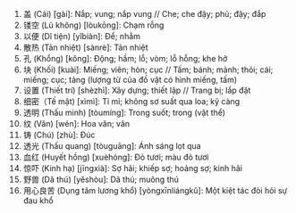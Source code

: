 1. 盖 (Cái) [gài]: Nắp; vung; nắp vung // Che; che đậy; phủ; đậy; đắp
2. 镂空 (Lũ không) [lòukōng]: Chạm rỗng
3. 以便 (Dĩ tiện) [yǐbiàn]: Để; nhằm
4. 散热 (Tản nhiệt) [sànrè]: Tản nhiệt
5. 孔 (Khổng) [kǒng]: Động; hầm; lỗ; vòm; lỗ hỗng; khe hở
6. 块 (Khối) [kuài]: Miếng; viên; hòn; cục // Tấm; bánh; mảnh; thỏi; cái; miếng; cục; tảng (lượng từ của đồ vật có hình miếng, tấm)
7. 设置 (Thiết trí) [shèzhì]: Xây dựng; thiết lập // Trang bị; lắp đặt
8. 细密（Tế mật) [xìmì]: Tỉ mỉ; không sơ suất qua loa; kỹ càng
9. 透明 (Thấu minh) [tòumíng]: Trong suốt; trong (vật thể)
10. 纹 (Văn) [wén]: Hoa văn; vân
11. 铸 (Chú) [zhù]: Đúc
12. 透光 (Thấu quang) [tòuguāng]: Ánh sáng lọt qua
13. 血红 (Huyết hồng) [xuèhóng]: Đỏ tươi; màu đỏ tươi
14. 惊吓 (Kinh hạ) [jīngxià]: Sợ hãi; khiếp sợ; hoảng sợ; kinh hãi
15. 野兽 (Dã thú) [yěshòu]: Dã thú; muông thú
16. 用心良苦 (Dụng tâm lương khổ) [yòngxīnliángkǔ]: Một kiệt tác đòi hỏi sự đau khổ